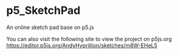 # p5_SketchPad
An online sketch pad base on p5.js

You can also visit the following site to view the project on p5js.org
https://editor.p5js.org/AndyHyprillion/sketches/m8W-EHeL5
